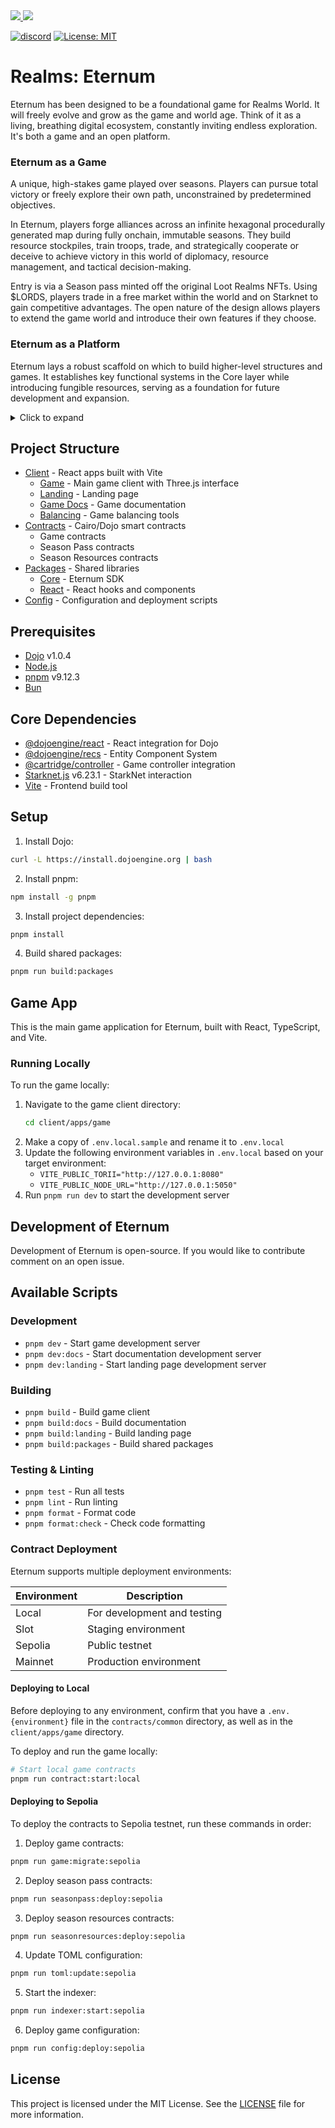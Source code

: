 <a href="https://twitter.com/lootrealms">
<img src="https://img.shields.io/twitter/follow/lootrealms?style=social"/>
</a>
<a href="https://twitter.com/BibliothecaDAO">
<img src="https://img.shields.io/twitter/follow/BibliothecaDAO?style=social"/>
</a>

[![discord](https://img.shields.io/badge/join-bibliothecadao-black?logo=discord&logoColor=white)](https://discord.gg/realmsworld)
[![License: MIT](https://img.shields.io/badge/License-MIT-blue.svg)](https://opensource.org/licenses/MIT)

# Realms: Eternum

Eternum has been designed to be a foundational game for Realms World. It will freely evolve and grow as the game and
world age. Think of it as a living, breathing digital ecosystem, constantly inviting endless exploration. It's both a
game and an open platform.

### Eternum as a Game

A unique, high-stakes game played over seasons. Players can pursue total victory or freely explore their own path,
unconstrained by predetermined objectives.

In Eternum, players forge alliances across an infinite hexagonal procedurally generated map during fully onchain,
immutable seasons. They build resource stockpiles, train troops, trade, and strategically cooperate or deceive to
achieve victory in this world of diplomacy, resource management, and tactical decision-making.

Entry is via a Season pass minted off the original Loot Realms NFTs. Using $LORDS, players trade in a free market within
the world and on Starknet to gain competitive advantages. The open nature of the design allows players to extend the
game world and introduce their own features if they choose.

### Eternum as a Platform

Eternum lays a robust scaffold on which to build higher-level structures and games. It establishes key functional
systems in the Core layer while introducing fungible resources, serving as a foundation for future development and
expansion.

<details>
<summary> Click to expand</summary>

### Open World Philosophy

Emphasizing the concept of a truly Autonomous World is pivotal. In our vision, it must embody two key characteristics:
radical openness and persistence. But what exactly does this entail? Let's delve into both theoretical and mechanical
perspectives.

From a theoretical standpoint, radical openness signifies an inclusive world accessible to everyone. This openness
transcends traditional barriers - there are no gatekeepers, no singular entities exerting control. Instead, it's a space
where anyone can contribute, build, and actively participate without restrictions.

Mechanically, radical openness is reflected in the flexibility and adaptability of the world's underlying structures.
The contracts that define this world are not rigid; they are designed to be extended, forked, and maintained by anyone
with the willingness and capability to do so.

Envision Eternum as akin to the original cellular structure in a primordial soup. Over time, this basic form dissolves,
giving rise to a more complex organism. Eternum is the genesis, the starting point from which an intricate and expansive
world emerges, constantly evolving and reshaping itself in response to the contributions and interactions of its
inhabitants.

</details>

## Project Structure

- [Client](./client) - React apps built with Vite
  - [Game](./client/apps/game) - Main game client with Three.js interface
  - [Landing](./client/apps/landing) - Landing page
  - [Game Docs](./client/apps/game-docs) - Game documentation
  - [Balancing](./client/apps/balancing) - Game balancing tools
- [Contracts](./contracts) - Cairo/Dojo smart contracts
  - Game contracts
  - Season Pass contracts
  - Season Resources contracts
- [Packages](./packages) - Shared libraries
  - [Core](./packages/core) - Eternum SDK
  - [React](./packages/react) - React hooks and components
- [Config](./config) - Configuration and deployment scripts

## Prerequisites

- [Dojo](https://book.dojoengine.org) v1.0.4
- [Node.js](https://nodejs.org/)
- [pnpm](https://pnpm.io/) v9.12.3
- [Bun](https://bun.sh/)

## Core Dependencies

- [@dojoengine/react](https://www.npmjs.com/package/@dojoengine/react) - React integration for Dojo
- [@dojoengine/recs](https://www.npmjs.com/package/@dojoengine/recs) - Entity Component System
- [@cartridge/controller](https://www.npmjs.com/package/@cartridge/controller) - Game controller integration
- [Starknet.js](https://www.npmjs.com/package/starknet) v6.23.1 - StarkNet interaction
- [Vite](https://vitejs.dev/) - Frontend build tool

## Setup

1. Install Dojo:

```bash
curl -L https://install.dojoengine.org | bash
```

2. Install pnpm:

```bash
npm install -g pnpm
```

3. Install project dependencies:

```bash
pnpm install
```

4. Build shared packages:

```bash
pnpm run build:packages
```

## Game App

This is the main game application for Eternum, built with React, TypeScript, and Vite.

### Running Locally

To run the game locally:

1. Navigate to the game client directory:
   ```bash
   cd client/apps/game
   ```
2. Make a copy of `.env.local.sample` and rename it to `.env.local`
3. Update the following environment variables in `.env.local` based on your target environment:
   - `VITE_PUBLIC_TORII="http://127.0.0.1:8080"`
   - `VITE_PUBLIC_NODE_URL="http://127.0.0.1:5050"`
4. Run `pnpm run dev` to start the development server

## Development of Eternum

Development of Eternum is open-source. If you would like to contribute comment on an open issue.

## Available Scripts

### Development

- `pnpm dev` - Start game development server
- `pnpm dev:docs` - Start documentation development server
- `pnpm dev:landing` - Start landing page development server

### Building

- `pnpm build` - Build game client
- `pnpm build:docs` - Build documentation
- `pnpm build:landing` - Build landing page
- `pnpm build:packages` - Build shared packages

### Testing & Linting

- `pnpm test` - Run all tests
- `pnpm lint` - Run linting
- `pnpm format` - Format code
- `pnpm format:check` - Check code formatting

### Contract Deployment

Eternum supports multiple deployment environments:

| Environment | Description                 |
| ----------- | --------------------------- |
| Local       | For development and testing |
| Slot        | Staging environment         |
| Sepolia     | Public testnet              |
| Mainnet     | Production environment      |

#### Deploying to Local

Before deploying to any environment, confirm that you have a `.env.{environment}` file in the `contracts/common`
directory, as well as in the `client/apps/game` directory. <br>

To deploy and run the game locally:

```bash
# Start local game contracts
pnpm run contract:start:local
```

#### Deploying to Sepolia

To deploy the contracts to Sepolia testnet, run these commands in order:

1. Deploy game contracts:

```bash
pnpm run game:migrate:sepolia
```

2. Deploy season pass contracts:

```bash
pnpm run seasonpass:deploy:sepolia
```

3. Deploy season resources contracts:

```bash
pnpm run seasonresources:deploy:sepolia
```

4. Update TOML configuration:

```bash
pnpm run toml:update:sepolia
```

5. Start the indexer:

```bash
pnpm run indexer:start:sepolia
```

6. Deploy game configuration:

```bash
pnpm run config:deploy:sepolia
```

## License

This project is licensed under the MIT License. See the [LICENSE](LICENSE) file for more information.
